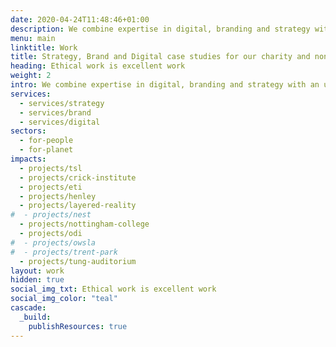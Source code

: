 ```yaml
---
date: 2020-04-24T11:48:46+01:00
description: We combine expertise in digital, branding and strategy with an unwavering commitment to social change.
menu: main
linktitle: Work
title: Strategy, Brand and Digital case studies for our charity and non-profit clients
heading: Ethical work is excellent work
weight: 2
intro: We combine expertise in digital, branding and strategy with an unwavering commitment to social change.
services: 
  - services/strategy
  - services/brand
  - services/digital
sectors: 
  - for-people
  - for-planet
impacts:
  - projects/tsl
  - projects/crick-institute
  - projects/eti
  - projects/henley
  - projects/layered-reality
#  - projects/nest
  - projects/nottingham-college
  - projects/odi
#  - projects/owsla
#  - projects/trent-park
  - projects/tung-auditorium
layout: work
hidden: true
social_img_txt: Ethical work is excellent work
social_img_color: "teal"
cascade:
  _build:
    publishResources: true
---
```

